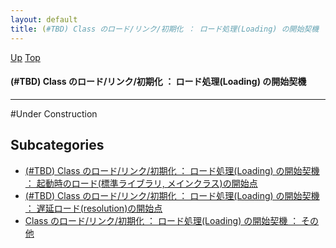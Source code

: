 ```yaml
---
layout: default
title: (#TBD) Class のロード/リンク/初期化 ： ロード処理(Loading) の開始契機
---
```

[Up](no7882ALm.html) [Top](../index.html)

#### (#TBD) Class のロード/リンク/初期化 ： ロード処理(Loading) の開始契機

--- 
#Under Construction



## Subcategories
* [(#TBD) Class のロード/リンク/初期化 ： ロード処理(Loading) の開始契機 ： 起動時のロード(標準ライブラリ, メインクラス)の開始点](notXYWwprj.html)
* [(#TBD) Class のロード/リンク/初期化 ： ロード処理(Loading) の開始契機 ： 遅延ロード(resolution)の開始点  ](no7882_Jf.html)
* [Class のロード/リンク/初期化 ： ロード処理(Loading) の開始契機 ： その他](noYhX5khB4.html)



